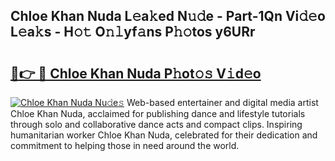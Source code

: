 ## Chloe Khan Nuda L𝚎a𝚔ed N𝚞𝚍e - Part-1Qn Vi𝚍𝚎o L𝚎a𝚔s - H𝚘𝚝 O𝚗𝚕yf𝚊ns P𝚑𝚘tos y6URr

# <h2><a href="http://kf5lr9a.oniu.top/?m=Chloe+Khan+Nuda">🔗👉 🔴 Chloe Khan Nuda P𝚑ot𝚘𝚜 V𝚒d𝚎o</a></h2>

[![Chloe Khan Nuda Nu𝚍e𝚜](https://i.imgur.com/0qMVB7G.gif)](http://kf5lr9a.oniu.top/?m=Chloe+Khan+Nuda)
Web-based entertainer and digital media artist Chloe Khan Nuda, acclaimed for publishing dance and lifestyle tutorials through solo and collaborative dance acts and compact clips. Inspiring humanitarian worker Chloe Khan Nuda, celebrated for their dedication and commitment to helping those in need around the world.  
